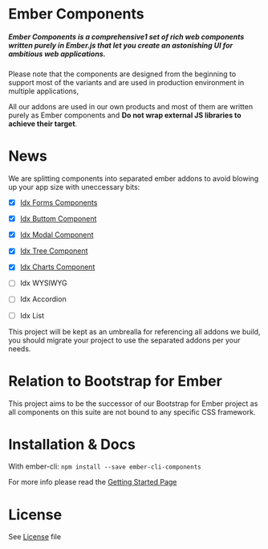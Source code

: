 # Ember Components

##### Ember Components is a comprehensive1 set of rich web components written purely in Ember.js that let you create an astonishing UI for ambitious web applications.

Please note that the components are designed from the beginning to support most of the variants and are used in production environment in multiple applications,

All our addons are used in our own products and most of them are written purely as Ember components and **Do not wrap external JS libraries to achieve their target**.

# News

We are splitting components into separated ember addons to avoid blowing up your app size with uneccessary bits:

- [x] [Idx Forms Components](https://github.com/indexiatech/ember-forms)
- [x] [Idx Buttom Component](https://github.com/indexiatech/ember-idx-button)
- [x] [Idx Modal Component](https://github.com/indexiatech/ember-idx-modal)
- [x] [Idx Tree Component](https://github.com/indexiatech/ember-idx-tree)
- [x] [Idx Charts Component](https://github.com/indexiatech/ember-idx-charts)
- [ ] Idx WYSIWYG
- [ ] Idx Accordion
- [ ] Idx List


This project will be kept as an umbrealla for referencing all addons we build, you should migrate your project to use the separated addons per your needs.

# Relation to Bootstrap for Ember

This project aims to be the successor of our Bootstrap for Ember project as all components on this suite are not bound to any specific CSS framework.

# Installation & Docs

With ember-cli:
`npm install --save ember-cli-components`

For more info please read the [Getting Started Page](http://indexiatech.github.io/ember-components/#/getstarted)

# License

See [License](https://github.com/indexiatech/ember-components/blob/master/LICENSE) file 
